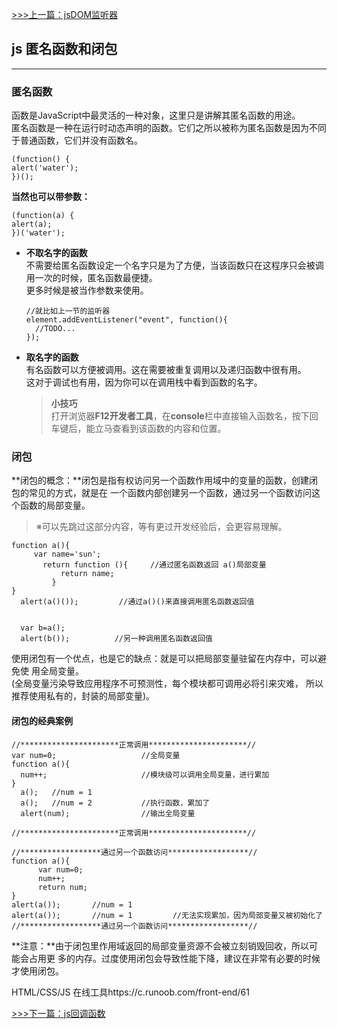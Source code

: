 [>>>上一篇：jsDOM监听器](../../lib/JavaScript/jsDOM监听器.md)
## js 匿名函数和闭包
---
### 匿名函数
函数是JavaScript中最灵活的一种对象，这里只是讲解其匿名函数的用途。  
匿名函数是一种在运行时动态声明的函数。它们之所以被称为匿名函数是因为不同于普通函数，它们并没有函数名。

```
(function() {
alert('water');
})();
```
**当然也可以带参数：**  
```
(function(a) {
alert(a);
})('water');
```

- **不取名字的函数**  
    不需要给匿名函数设定一个名字只是为了方便，当该函数只在这程序只会被调用一次的时候，匿名函数最便捷。  
    更多时候是被当作参数来使用。
    ```
    //就比如上一节的监听器
    element.addEventListener("event", function(){
      //TODO...
    });
    ```

- **取名字的函数**  
    有名函数可以方便被调用。这在需要被重复调用以及递归函数中很有用。  
    这对于调试也有用，因为你可以在调用栈中看到函数的名字。
    >**小技巧**  
    打开浏览器**F12开发者工具**，在**console**栏中直接输入函数名，按下回车键后，能立马查看到该函数的内容和位置。

### 闭包
**闭包的概念：**闭包是指有权访问另一个函数作用域中的变量的函数，创建闭包的常见的方式，就是在 一个函数内部创建另一个函数，通过另一个函数访问这个函数的局部变量。  
>※可以先跳过这部分内容，等有更过开发经验后，会更容易理解。

```
function a(){
     var name='sun';
       return function (){     //通过匿名函数返回 a()局部变量
           return name;
         }
}    
  alert(a()());         //通过a()()来直接调用匿名函数返回值


  var b=a();
  alert(b());          //另一种调用匿名函数返回值
```
使用闭包有一个优点，也是它的缺点：就是可以把局部变量驻留在内存中，可以避免使 用全局变量。  
(全局变量污染导致应用程序不可预测性，每个模块都可调用必将引来灾难， 所以推荐使用私有的，封装的局部变量)。

#### 闭包的经典案例
```
//**********************正常调用**********************//
var num=0;                   //全局变量
function a(){
  num++;                     //模块级可以调用全局变量，进行累加
}
  a();   //num = 1
  a();   //num = 2           //执行函数，累加了
  alert(num);                //输出全局变量

//**********************正常调用**********************//

//******************通过另一个函数访问******************//
function a(){
      var num=0;
      num++;
      return num;
}
alert(a());       //num = 1
alert(a());       //num = 1         //无法实现累加，因为局部变量又被初始化了
//******************通过另一个函数访问******************//
```

**注意：**由于闭包里作用域返回的局部变量资源不会被立刻销毁回收，所以可能会占用更 多的内存。过度使用闭包会导致性能下降，建议在非常有必要的时候才使用闭包。

HTML/CSS/JS 在线工具https://c.runoob.com/front-end/61

[>>>下一篇：js回调函数](../../lib/JavaScript/js回调函数.md)
